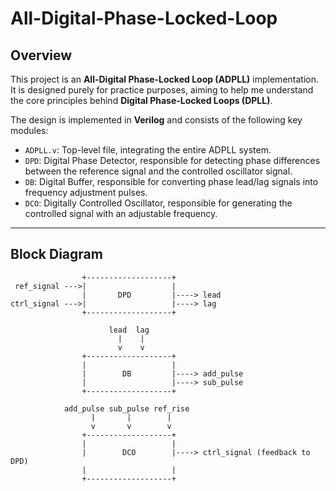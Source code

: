 # All-Digital-Phase-Locked-Loop

## Overview
This project is an **All-Digital Phase-Locked Loop (ADPLL)** implementation.  
It is designed purely for practice purposes, aiming to help me understand the core principles behind **Digital Phase-Locked Loops (DPLL)**.  

The design is implemented in **Verilog** and consists of the following key modules:

- `ADPLL.v`: Top-level file, integrating the entire ADPLL system.
- `DPD`: Digital Phase Detector, responsible for detecting phase differences between the reference signal and the controlled oscillator signal.
- `DB`: Digital Buffer, responsible for converting phase lead/lag signals into frequency adjustment pulses.
- `DCO`: Digitally Controlled Oscillator, responsible for generating the controlled signal with an adjustable frequency.

---

## Block Diagram

```text
                +-------------------+
 ref_signal --->|                   |
                |       DPD         |----> lead
ctrl_signal --->|                   |----> lag
                +-------------------+

                      lead  lag
                        |    |
                        v    v
                +-------------------+
                |                   |
                |        DB         |----> add_pulse
                |                   |----> sub_pulse
                +-------------------+

            add_pulse sub_pulse ref_rise
                  |       |        |
                  v       v        v
                +-------------------+
                |                   |
                |        DCO        |----> ctrl_signal (feedback to DPD)
                |                   |
                +-------------------+

